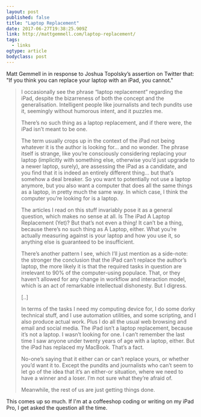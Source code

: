 ```yaml
---
layout: post 
published: false 
title: "Laptop Replacement" 
date: 2017-06-27T19:38:25.909Z 
link: http://mattgemmell.com/laptop-replacement/ 
tags:
  - links
ogtype: article 
bodyclass: post 
---
```


Matt Gemmell in in response to Joshua Topolsky’s assertion on Twitter that: "If you think you can replace your laptop with an iPad, you cannot."

> I occasionally see the phrase “laptop replacement” regarding the iPad, despite the bizarreness of both the concept and the generalisation. Intelligent people like journalists and tech pundits use it, seemingly without humorous intent, and it puzzles me.
> 
> There’s no such thing as a laptop replacement, and if there were, the iPad isn’t meant to be one.
> 
> The term usually crops up in the context of the iPad not being whatever it is the author is looking for… and no wonder. The phrase itself is strange, like you’re consciously considering replacing your laptop (implicitly with something else, otherwise you’d just upgrade to a newer laptop, surely), are assessing the iPad as a candidate, and you find that it is indeed an entirely different thing… but that’s somehow a deal breaker. So you want to potentially not use a laptop anymore, but you also want a computer that does all the same things as a laptop, in pretty much the same way. In which case, I think the computer you’re looking for is a laptop.
> 
> The articles I read on this stuff invariably pose it as a general question, which makes no sense at all. Is The iPad A Laptop Replacement (Yet)? But that’s not even a thing! It can’t be a thing, because there’s no such thing as A Laptop, either. What you’re actually measuring against is your laptop and how you use it, so anything else is guaranteed to be insufficient.
> 
> There’s another pattern I see, which I’ll just mention as a side-note: the stronger the conclusion that the iPad can’t replace the author’s laptop, the more likely it is that the required tasks in question are irrelevant to 90% of the computer-using populace. That, or they haven’t allowed for any change in workflow and interaction model, which is an act of remarkable intellectual dishonesty. But I digress.
> 
> [..]
> 
> In terms of the tasks I need my computing device for, I do some dorky technical stuff, and I use automation utilities, and some scripting, and I also produce actual work. Plus I do all the usual web browsing and email and social media. The iPad isn’t a laptop replacement, because it’s not a laptop. I wasn’t looking for one. I can’t remember the last time I saw anyone under twenty years of age with a laptop, either. But the iPad has replaced my MacBook. That’s a fact.
> 
> No-one’s saying that it either can or can’t replace yours, or whether you’d want it to. Except the pundits and journalists who can’t seem to let go of the idea that it’s an either-or situation, where we need to have a winner and a loser. I’m not sure what they’re afraid of.
> 
> Meanwhile, the rest of us are just getting things done.

This comes up so much. If I'm at a coffeeshop coding or writing on my iPad Pro, I get asked the question all the time.